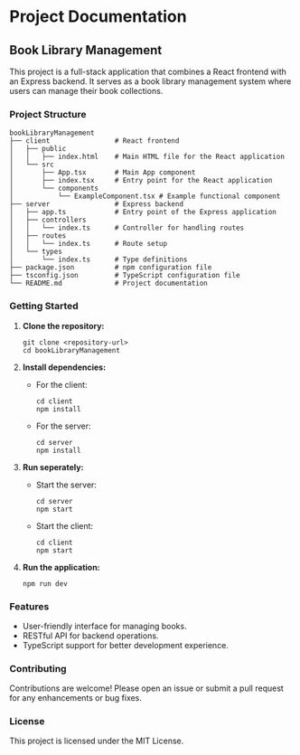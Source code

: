 # Project Documentation

## Book Library Management

This project is a full-stack application that combines a React frontend with an Express backend. It serves as a book library management system where users can manage their book collections.

### Project Structure

```
bookLibraryManagement
├── client                # React frontend
│   ├── public
│   │   ├── index.html    # Main HTML file for the React application
│   └── src
│       ├── App.tsx       # Main App component
│       ├── index.tsx     # Entry point for the React application
│       └── components
│           └── ExampleComponent.tsx # Example functional component
├── server                # Express backend
│   ├── app.ts            # Entry point of the Express application
│   ├── controllers
│   │   └── index.ts      # Controller for handling routes
│   ├── routes
│   │   └── index.ts      # Route setup
│   └── types
│       └── index.ts      # Type definitions
├── package.json          # npm configuration file
├── tsconfig.json         # TypeScript configuration file
└── README.md             # Project documentation
```

### Getting Started

1. **Clone the repository:**
   ```
   git clone <repository-url>
   cd bookLibraryManagement
   ```

2. **Install dependencies:**
   - For the client:
     ```
     cd client
     npm install
     ```
   - For the server:
     ```
     cd server
     npm install
     ```

3. **Run seperately:**
   - Start the server:
     ```
     cd server
     npm start
     ```
   - Start the client:
     ```
     cd client
     npm start
     ```
4. **Run the application:**
     ```
     npm run dev
     ```
  

### Features

- User-friendly interface for managing books.
- RESTful API for backend operations.
- TypeScript support for better development experience.

### Contributing

Contributions are welcome! Please open an issue or submit a pull request for any enhancements or bug fixes.

### License

This project is licensed under the MIT License.
